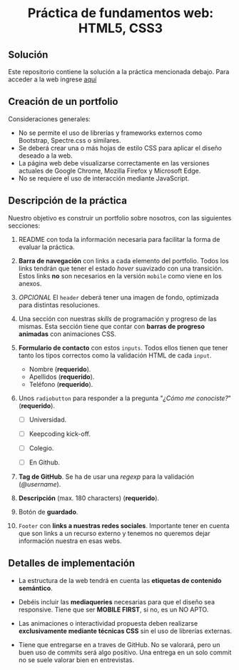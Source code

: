 <h1 align=center>Práctica de fundamentos web: HTML5, CSS3</h1>

## Solución
Este repositorio contiene la solución a la práctica mencionada debajo.
Para acceder a la web ingrese [aquí](https://geor-castellani.github.io/practica-html-css/)

## Creación de un portfolio

Consideraciones generales:
- No se permite el uso de librerías y frameworks externos como Bootstrap, Spectre.css o similares.
- Se deberá crear una o más hojas de estilo CSS para aplicar el diseño deseado a la web.
- La página web debe visualizarse correctamente en las versiones actuales de Google Chrome, Mozilla Firefox y Microsoft Edge.
- No se requiere el uso de interacción mediante JavaScript.

## Descripción de la práctica

Nuestro objetivo es construir un portfolio sobre nosotros, con las siguientes secciones:
1. README con toda la información necesaria para facilitar la forma de evaluar la práctica.

2. **Barra de navegación** con links a cada elemento del portfolio. Todos los links tendrán que tener el estado _hover_ suavizado con una transición. Estos links **no** son necesarios en la versión `mobile` como viene en los anexos.

3. _OPCIONAL_ El `header` deberá tener una imagen de fondo, optimizada para distintas resoluciones.

4. Una sección con nuestras _skills_ de programación y progreso de las mismas. Esta sección tiene que contar con **barras de progreso animadas** con animaciones CSS.

5. **Formulario de contacto** con estos `inputs`. Todos ellos tienen que tener tanto los tipos correctos como la validación HTML de cada `input`.
    - Nombre (**requerido**).
    - Apellidos (**requerido**).
    - Teléfono (**requerido**).

6. Unos `radiobutton` para responder a la pregunta "_¿Cómo me conociste?_" (**requerido**).

    -[ ] Universidad.

    -[ ] Keepcoding kick-off.

    -[ ] Colegio.

    -[ ] En Github.

7.  **Tag de GitHub**. Se ha de usar una _regexp_ para la validación (_@username_).

8.  **Descripción** (max. 180 characters) (**requerido**).

9. Botón de **guardado**.

10. `Footer` con **links a nuestras redes sociales**. Importante tener en cuenta que son links a un recurso externo y tenemos no queremos dejar información nuestra en esas webs.

## Detalles de implementación

- La estructura de la web tendrá en cuenta las **etiquetas de contenido semántico**.

- Debéis incluir las **mediaqueries** necesarias para que el diseño sea responsive. Tiene que ser **MOBILE FIRST**, si no, es un NO APTO.

- Las animaciones o interactividad propuesta deben realizarse **exclusivamente mediante técnicas CSS** sin el uso de librerías externas.

- Tiene que entregarse en a traves de GitHub. No se valorará, pero un buen uso de commits será algo positivo. Una entrega en un solo commit no se suele valorar bien en entrevistas.
